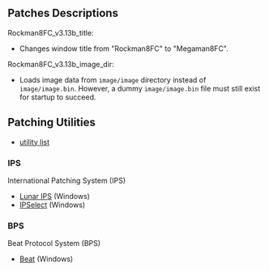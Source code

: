 
## Patches Descriptions

Rockman8FC_v3.13b_title:
- Changes window title from "Rockman8FC" to "Megaman8FC".

Rockman8FC_v3.13b_image_dir:
- Loads image data from `image/image` directory instead of `image/image.bin`. However, a dummy
  `image/image.bin` file must still exist for startup to succeed.

## Patching Utilities

- [utility list](https://www.romhacking.net/?page=utilities&category=2)

### IPS

International Patching System (IPS)

- [Lunar IPS](https://www.romhacking.net/utilities/240/) (Windows)
- [IPSelect](https://www.romhacking.net/utilities/14/) (Windows)

### BPS

Beat Protocol System (BPS)

- [Beat](https://www.romhacking.net/utilities/893/) (Windows)
